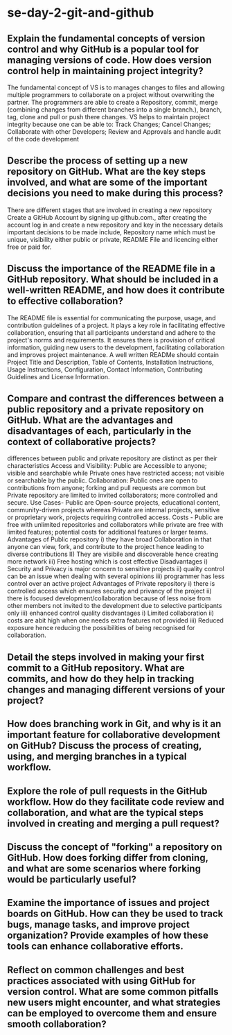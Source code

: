 # se-day-2-git-and-github
## Explain the fundamental concepts of version control and why GitHub is a popular tool for managing versions of code. How does version control help in maintaining project integrity? 
The fundamental concept of VS is to manages changes to files and allowing multiple programmers to collaborate on a project without overwriting the partner. The programmers are able to create a Repository, commit, merge (combining changes from different branches into a single branch.), branch, tag, clone and pull or push there changes. VS helps to maintain project integrity because one can be able to: Track Changes; Cancel Changes; Collaborate with other Developers; Review and Approvals and handle audit of the code development
## Describe the process of setting up a new repository on GitHub. What are the key steps involved, and what are some of the important decisions you need to make during this process?
There are different stages that are involved in creating a new repository
Create a GitHub Account by signing up github.com., after creating the account log in and create a new repository and key in the necessary details
important decisions to be made include, Repository name which must be unique, visibility either public or private, README File and licencing either free or paid for.
## Discuss the importance of the README file in a GitHub repository. What should be included in a well-written README, and how does it contribute to effective collaboration?
The README file is essential for communicating the purpose, usage, and contribution guidelines of a project. It plays a key role in facilitating effective collaboration, ensuring that all participants understand and adhere to the project's norms and requirements. It ensures there is provision of critical information, guiding new users to the development, facilitating collaboration and improves project maintenance. A well written READMe should contain Project Title and Description, Table of Contents, Installation Instructions, Usage Instructions, Configuration, Contact Information, Contributing Guidelines and License Information.
## Compare and contrast the differences between a public repository and a private repository on GitHub. What are the advantages and disadvantages of each, particularly in the context of collaborative projects?
differences between public and private repository are distinct as per their characteristics
Access and Visibility: Public are Accessible to anyone; visible and searchable while Private ones have restricted access; not visible or searchable by the public.
Collaboration: Public ones are open to contributions from anyone; forking and pull requests are common but Private repository are limited to invited collaborators; more controlled and secure.
Use Cases- Public are Open-source projects, educational content, community-driven projects whereas Private are internal projects, sensitive or proprietary work, projects requiring controlled access.
Costs - Public are free with unlimited repositories and collaborators while private are free with limited features; potential costs for additional features or larger teams.
Advantages of Public repository
i) they have broad Collaboration in that anyone can view, fork, and contribute to the project hence leading to diverse contributions
II) They are visibile and discoverable hence creating more network
iii) Free hosting which is cost effective
Disadvantages
i) Security and Privacy is major concern to sensitive projects
ii) quality control can be an issue when dealing with several opinions
iii) programmer has less control over an active project
Advantages of Private repository
i) there is controlled access which ensures security and privancy of the project
ii) there is focused development/collaboration because of less noise from other members not invited to the development due to selective participants only
iii) enhanced control quality
disdvantages
i) Limited collaboration
ii) costs are abit high when one needs extra features not provided
iii) Reduced exposure hence reducing the possibilities of being recognised for collaboration.
## Detail the steps involved in making your first commit to a GitHub repository. What are commits, and how do they help in tracking changes and managing different versions of your project?

## How does branching work in Git, and why is it an important feature for collaborative development on GitHub? Discuss the process of creating, using, and merging branches in a typical workflow.

## Explore the role of pull requests in the GitHub workflow. How do they facilitate code review and collaboration, and what are the typical steps involved in creating and merging a pull request?

## Discuss the concept of "forking" a repository on GitHub. How does forking differ from cloning, and what are some scenarios where forking would be particularly useful?

## Examine the importance of issues and project boards on GitHub. How can they be used to track bugs, manage tasks, and improve project organization? Provide examples of how these tools can enhance collaborative efforts.

## Reflect on common challenges and best practices associated with using GitHub for version control. What are some common pitfalls new users might encounter, and what strategies can be employed to overcome them and ensure smooth collaboration?
